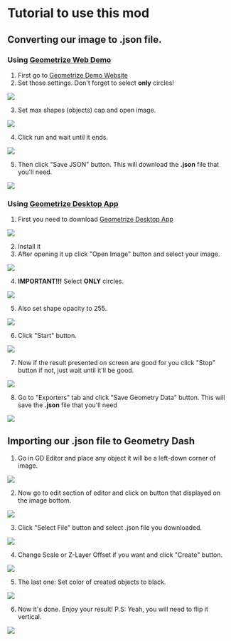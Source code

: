 # Tutorial to use this mod

## Converting our image to **.json** file.

### Using [Geometrize Web Demo](https://www.samcodes.co.uk/project/geometrize-haxe-web/)

1. First go to [Geometrize Demo Website](https://www.samcodes.co.uk/project/geometrize-haxe-web/)
2. Set those settings. Don't forget to select **only** circles!

![](https://github.com/ShineUA/geometrize2gd-mod-geode/blob/main/screenshots/1.png)

3. Set max shapes (objects) cap and open image.

![](https://github.com/ShineUA/geometrize2gd-mod-geode/blob/main/screenshots/2.png)

4. Click run and wait until it ends.

![](https://github.com/ShineUA/geometrize2gd-mod-geode/blob/main/screenshots/3.png)

5. Then click "Save JSON" button. This will download the **.json** file that you'll need.

![](https://github.com/ShineUA/geometrize2gd-mod-geode/blob/main/screenshots/4.png)

### Using [Geometrize Desktop App](https://www.geometrize.co.uk/)

1. First you need to download [Geometrize Desktop App](https://www.geometrize.co.uk/)

![](https://github.com/ShineUA/geometrize2gd-mod-geode/blob/main/screenshots/11.png)

2. Install it
3. After opening it up click "Open Image" button and select your image.

![](https://github.com/ShineUA/geometrize2gd-mod-geode/blob/main/screenshots/12.png)

4. **IMPORTANT!!!** Select **ONLY** circles.

![](https://github.com/ShineUA/geometrize2gd-mod-geode/blob/main/screenshots/13.png)

5. Also set shape opacity to 255.

![](https://github.com/ShineUA/geometrize2gd-mod-geode/blob/main/screenshots/14.png)

6. Click "Start" button.

![](https://github.com/ShineUA/geometrize2gd-mod-geode/blob/main/screenshots/17.png)

7. Now if the result presented on screen are good for you click "Stop" button if not, just wait until it'll be good.

![](https://github.com/ShineUA/geometrize2gd-mod-geode/blob/main/screenshots/15.png)

8. Go to "Exporters" tab and click "Save Geometry Data" button. This will save the **.json** file that you'll need

![](https://github.com/ShineUA/geometrize2gd-mod-geode/blob/main/screenshots/16.png)

## Importing our **.json** file to Geometry Dash

1. Go in GD Editor and place any object it will be a left-down corner of image.

![](https://github.com/ShineUA/geometrize2gd-mod-geode/blob/main/screenshots/5.png)

2. Now go to edit section of editor and click on button that displayed on the image bottom.

![](https://github.com/ShineUA/geometrize2gd-mod-geode/blob/main/screenshots/6.png)

3. Click "Select File" button and select .json file you downloaded.

![](https://github.com/ShineUA/geometrize2gd-mod-geode/blob/main/screenshots/7.png)

4. Change Scale or Z-Layer Offset if you want and click "Create" button.

![](https://github.com/ShineUA/geometrize2gd-mod-geode/blob/main/screenshots/8.png)

5. The last one: Set color of created objects to black.

![](https://github.com/ShineUA/geometrize2gd-mod-geode/blob/main/screenshots/10.png)

6. Now it's done. Enjoy your result!
   P.S: Yeah, you will need to flip it vertical.

![](https://github.com/ShineUA/geometrize2gd-mod-geode/blob/main/screenshots/9.png)
